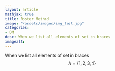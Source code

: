 ```yaml
---
layout: article
mathjax: true
title: Roster Method
image: "/assets/images/img_test.jpg"
categories:
- DM
desc: When we list all elements of set in braces 
imagealt: 
---
```


When we list all elements of set in braces
$$A = \{ 1, 2, 3, 4 \}$$
































































































































































































































































































































































